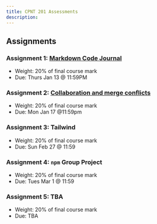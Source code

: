 ```yaml
---
title: CPNT 201 Assessments
description: 
---
```


## Assignments
### Assignment 1: [Markdown Code Journal](/cpnt-201/assignments/assignment-1)
- Weight: 20% of final course mark
- Due: Thurs Jan 13 @ 11:59PM

### Assignment 2: [Collaboration and merge conflicts](/cpnt-201/assignments/assignment-2)
- Weight: 20% of final course mark
- Due: Mon Jan 17 @11:59pm

### Assignment 3: Tailwind
- Weight: 20% of final course mark
- Due: Sun Feb 27 @ 11:59

### Assignment 4: `npm` Group Project
- Weight: 20% of final course mark
- Due: Tues Mar 1 @ 11:59

### Assignment 5: TBA
- Weight: 20% of final course mark
- Due: TBA